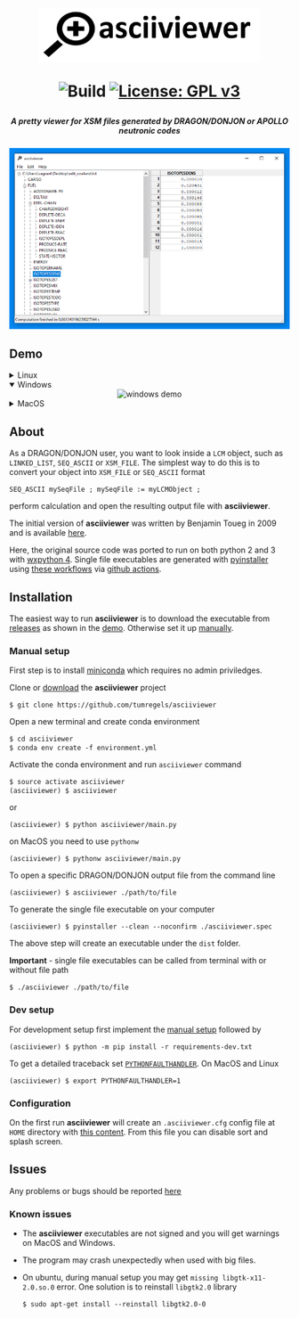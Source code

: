 <h1 align="center">
<img src="images/logo.png" alt="asciiviewer logo" width="400px" />

![Build](https://github.com/tumregels/asciiviewer/workflows/Build/badge.svg?branch=master)
[![License: GPL v3](https://img.shields.io/badge/License-GPLv3-blue.svg)](https://www.gnu.org/licenses/gpl-3.0)

</h1>

<h5 align="center">A pretty viewer for XSM files generated by DRAGON/DONJON or APOLLO neutronic codes</h1>

<div align="center">
<img src="images/preview.png" alt="asciiviewer preview" width="700" />
</div>

## Demo

<details>
<summary>Linux</summary>
<div align="center">
<img src="https://raw.github.com/tumregels/asciiviewer/master/images/linux.gif?raw=true" alt="linux demo" width="700" />
</div>
</details>

<details open>
<summary>Windows</summary>
<div align="center">
<img src="https://raw.github.com/tumregels/asciiviewer/master/images/windows.gif?raw=true" alt="windows demo" width="700" />
</div>
</details>

<details>
<summary>MacOS</summary>
<div align="center">
<img src="https://raw.github.com/tumregels/asciiviewer/master/images/macos.gif?raw=true" alt="macos demo" width="700" />
</div>
</details>

## About

As a DRAGON/DONJON user, you want to look inside a `LCM` object, such as
`LINKED_LIST`, `SEQ_ASCII` or `XSM_FILE`.
The simplest way to do this is to convert your object into `XSM_FILE` or `SEQ_ASCII` format

    SEQ_ASCII mySeqFile ; mySeqFile := myLCMObject ;

perform calculation and open the resulting output file with __asciiviewer__.

The initial version of __asciiviewer__ was written by Benjamin Toueg in 2009
and is available [here](http://code.google.com/p/dragon-donjon-ascii-viewer/).

Here, the original source code was ported to run on both python 2 and 3 with [wxpython 4](https://www.wxpython.org/).
Single file executables are generated with [pyinstaller](https://www.pyinstaller.org/) using [these workflows](.github/workflows)
via [github actions](https://github.com/tumregels/asciiviewer/actions).

## Installation

The easiest way to run __asciiviewer__
is to download the executable from [releases](https://github.com/tumregels/asciiviewer/releases/latest)
as shown in the [demo](#demo).
Otherwise set it up [manually](#manual-setup).

### Manual setup

First step is to install [miniconda](https://conda.io/projects/conda/en/latest/user-guide/install/index.html)
which requires no admin priviledges.

Clone or [download](https://github.com/tumregels/asciiviewer/archive/master.zip) the __asciiviewer__ project

    $ git clone https://github.com/tumregels/asciiviewer

Open a new terminal and create conda environment

    $ cd asciiviewer
    $ conda env create -f environment.yml

Activate the conda environment and run `asciiviewer` command

    $ source activate asciiviewer
    (asciiviewer) $ asciiviewer

or

    (asciiviewer) $ python asciiviewer/main.py

on MacOS you need to use `pythonw`

    (asciiviewer) $ pythonw asciiviewer/main.py

To open a specific DRAGON/DONJON output file from the command line

    (asciiviewer) $ asciiviewer ./path/to/file

To generate the single file executable on your computer

    (asciiviewer) $ pyinstaller --clean --noconfirm ./asciiviewer.spec

The above step will create an executable under the `dist` folder.

__Important__ - single file executables can be called from terminal with or without file path

    $ ./asciiviewer ./path/to/file

### Dev setup

For development setup first implement the [manual setup](#manual-setup) followed by

    (asciiviewer) $ python -m pip install -r requirements-dev.txt

To get a detailed traceback set [`PYTHONFAULTHANDLER`](https://docs.python.org/dev/using/cmdline.html#envvar-PYTHONFAULTHANDLER). On MacOS and Linux

    (asciiviewer) $ export PYTHONFAULTHANDLER=1

### Configuration

On the first run __asciiviewer__ will create an `.asciiviewer.cfg` config file at
`HOME` directory with [this content](./asciiviewer/assets/default.cfg).
From this file you can disable sort and splash screen.

## Issues

Any problems or bugs should be reported [here](https://github.com/tumregels/asciiviewer/issues)

### Known issues

* The __asciiviewer__ executables are not signed and you will get warnings on MacOS and Windows.

* The program may crash unexpectedly when used with big files.

* On ubuntu, during manual setup you may get `missing libgtk-x11-2.0.so.0` error.
  One solution is to reinstall `libgtk2.0` library

      $ sudo apt-get install --reinstall libgtk2.0-0
